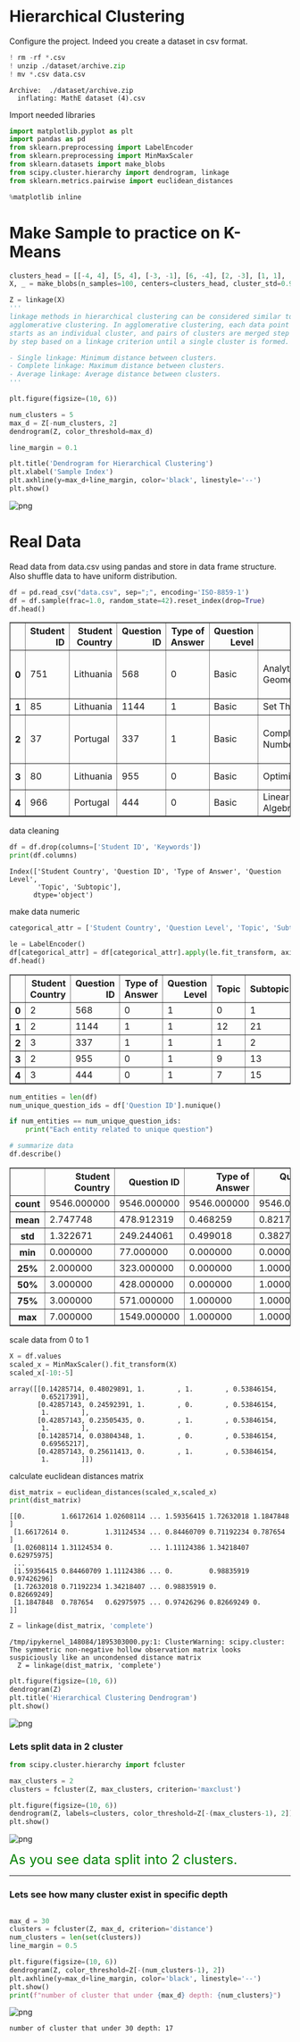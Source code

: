 # Hierarchical Clustering

Configure the project. Indeed you create a dataset in csv format.


```python
! rm -rf *.csv
! unzip ./dataset/archive.zip
! mv *.csv data.csv
```

    Archive:  ./dataset/archive.zip
      inflating: MathE dataset (4).csv   


Import needed libraries


```python
import matplotlib.pyplot as plt
import pandas as pd
from sklearn.preprocessing import LabelEncoder
from sklearn.preprocessing import MinMaxScaler
from sklearn.datasets import make_blobs
from scipy.cluster.hierarchy import dendrogram, linkage
from sklearn.metrics.pairwise import euclidean_distances

%matplotlib inline
```

# Make Sample to practice on K-Means


```python
clusters_head = [[-4, 4], [5, 4], [-3, -1], [6, -4], [2, -3], [1, 1], [-5, -5]]
X, _ = make_blobs(n_samples=100, centers=clusters_head, cluster_std=0.9, random_state=40)

Z = linkage(X)
'''
linkage methods in hierarchical clustering can be considered similar to 
agglomerative clustering. In agglomerative clustering, each data point 
starts as an individual cluster, and pairs of clusters are merged step 
by step based on a linkage criterion until a single cluster is formed.

- Single linkage: Minimum distance between clusters.
- Complete linkage: Maximum distance between clusters.
- Average linkage: Average distance between clusters.
'''

plt.figure(figsize=(10, 6))

num_clusters = 5
max_d = Z[-num_clusters, 2]
dendrogram(Z, color_threshold=max_d)

line_margin = 0.1

plt.title('Dendrogram for Hierarchical Clustering')
plt.xlabel('Sample Index')
plt.axhline(y=max_d+line_margin, color='black', linestyle='--')
plt.show()
```


    
![png](hierarchical_files/hierarchical_6_0.png)
    


# Real Data

Read data from data.csv using pandas and store in data frame structure. Also shuffle data to have uniform distribution. 


```python
df = pd.read_csv("data.csv", sep=";", encoding='ISO-8859-1')
df = df.sample(frac=1.0, random_state=42).reset_index(drop=True)
df.head()
```




<div>
<style scoped>
    .dataframe tbody tr th:only-of-type {
        vertical-align: middle;
    }

    .dataframe tbody tr th {
        vertical-align: top;
    }

    .dataframe thead th {
        text-align: right;
    }
</style>
<table border="1" class="dataframe">
  <thead>
    <tr style="text-align: right;">
      <th></th>
      <th>Student ID</th>
      <th>Student Country</th>
      <th>Question ID</th>
      <th>Type of Answer</th>
      <th>Question Level</th>
      <th>Topic</th>
      <th>Subtopic</th>
      <th>Keywords</th>
    </tr>
  </thead>
  <tbody>
    <tr>
      <th>0</th>
      <td>751</td>
      <td>Lithuania</td>
      <td>568</td>
      <td>0</td>
      <td>Basic</td>
      <td>Analytic Geometry</td>
      <td>Analytic Geometry</td>
      <td>Cartesian equations of a plane,Cartesian equat...</td>
    </tr>
    <tr>
      <th>1</th>
      <td>85</td>
      <td>Lithuania</td>
      <td>1144</td>
      <td>1</td>
      <td>Basic</td>
      <td>Set Theory</td>
      <td>Set Theory</td>
      <td>Subset</td>
    </tr>
    <tr>
      <th>2</th>
      <td>37</td>
      <td>Portugal</td>
      <td>337</td>
      <td>1</td>
      <td>Basic</td>
      <td>Complex Numbers</td>
      <td>Complex Numbers</td>
      <td>Algebraic form,Principal argument,De Moivre fo...</td>
    </tr>
    <tr>
      <th>3</th>
      <td>80</td>
      <td>Lithuania</td>
      <td>955</td>
      <td>0</td>
      <td>Basic</td>
      <td>Optimization</td>
      <td>Linear Optimization</td>
      <td>Linear programming</td>
    </tr>
    <tr>
      <th>4</th>
      <td>966</td>
      <td>Portugal</td>
      <td>444</td>
      <td>0</td>
      <td>Basic</td>
      <td>Linear Algebra</td>
      <td>Linear Transformations</td>
      <td>Range,Kernel</td>
    </tr>
  </tbody>
</table>
</div>



data cleaning


```python
df = df.drop(columns=['Student ID', 'Keywords'])
print(df.columns)
```

    Index(['Student Country', 'Question ID', 'Type of Answer', 'Question Level',
           'Topic', 'Subtopic'],
          dtype='object')


make data numeric


```python
categorical_attr = ['Student Country', 'Question Level', 'Topic', 'Subtopic']

le = LabelEncoder()
df[categorical_attr] = df[categorical_attr].apply(le.fit_transform, axis=0)
df.head()

```




<div>
<style scoped>
    .dataframe tbody tr th:only-of-type {
        vertical-align: middle;
    }

    .dataframe tbody tr th {
        vertical-align: top;
    }

    .dataframe thead th {
        text-align: right;
    }
</style>
<table border="1" class="dataframe">
  <thead>
    <tr style="text-align: right;">
      <th></th>
      <th>Student Country</th>
      <th>Question ID</th>
      <th>Type of Answer</th>
      <th>Question Level</th>
      <th>Topic</th>
      <th>Subtopic</th>
    </tr>
  </thead>
  <tbody>
    <tr>
      <th>0</th>
      <td>2</td>
      <td>568</td>
      <td>0</td>
      <td>1</td>
      <td>0</td>
      <td>1</td>
    </tr>
    <tr>
      <th>1</th>
      <td>2</td>
      <td>1144</td>
      <td>1</td>
      <td>1</td>
      <td>12</td>
      <td>21</td>
    </tr>
    <tr>
      <th>2</th>
      <td>3</td>
      <td>337</td>
      <td>1</td>
      <td>1</td>
      <td>1</td>
      <td>2</td>
    </tr>
    <tr>
      <th>3</th>
      <td>2</td>
      <td>955</td>
      <td>0</td>
      <td>1</td>
      <td>9</td>
      <td>13</td>
    </tr>
    <tr>
      <th>4</th>
      <td>3</td>
      <td>444</td>
      <td>0</td>
      <td>1</td>
      <td>7</td>
      <td>15</td>
    </tr>
  </tbody>
</table>
</div>




```python
num_entities = len(df)
num_unique_question_ids = df['Question ID'].nunique()

if num_entities == num_unique_question_ids:
    print("Each entity related to unique question")
```


```python
# summarize data
df.describe() 
```




<div>
<style scoped>
    .dataframe tbody tr th:only-of-type {
        vertical-align: middle;
    }

    .dataframe tbody tr th {
        vertical-align: top;
    }

    .dataframe thead th {
        text-align: right;
    }
</style>
<table border="1" class="dataframe">
  <thead>
    <tr style="text-align: right;">
      <th></th>
      <th>Student Country</th>
      <th>Question ID</th>
      <th>Type of Answer</th>
      <th>Question Level</th>
      <th>Topic</th>
      <th>Subtopic</th>
    </tr>
  </thead>
  <tbody>
    <tr>
      <th>count</th>
      <td>9546.000000</td>
      <td>9546.000000</td>
      <td>9546.000000</td>
      <td>9546.000000</td>
      <td>9546.000000</td>
      <td>9546.000000</td>
    </tr>
    <tr>
      <th>mean</th>
      <td>2.747748</td>
      <td>478.912319</td>
      <td>0.468259</td>
      <td>0.821705</td>
      <td>6.197779</td>
      <td>14.741043</td>
    </tr>
    <tr>
      <th>std</th>
      <td>1.322671</td>
      <td>249.244061</td>
      <td>0.499018</td>
      <td>0.382781</td>
      <td>2.717820</td>
      <td>7.725488</td>
    </tr>
    <tr>
      <th>min</th>
      <td>0.000000</td>
      <td>77.000000</td>
      <td>0.000000</td>
      <td>0.000000</td>
      <td>0.000000</td>
      <td>0.000000</td>
    </tr>
    <tr>
      <th>25%</th>
      <td>2.000000</td>
      <td>323.000000</td>
      <td>0.000000</td>
      <td>1.000000</td>
      <td>4.000000</td>
      <td>9.000000</td>
    </tr>
    <tr>
      <th>50%</th>
      <td>3.000000</td>
      <td>428.000000</td>
      <td>0.000000</td>
      <td>1.000000</td>
      <td>7.000000</td>
      <td>15.000000</td>
    </tr>
    <tr>
      <th>75%</th>
      <td>3.000000</td>
      <td>571.000000</td>
      <td>1.000000</td>
      <td>1.000000</td>
      <td>7.000000</td>
      <td>23.000000</td>
    </tr>
    <tr>
      <th>max</th>
      <td>7.000000</td>
      <td>1549.000000</td>
      <td>1.000000</td>
      <td>1.000000</td>
      <td>13.000000</td>
      <td>23.000000</td>
    </tr>
  </tbody>
</table>
</div>



scale data from 0 to 1


```python
X = df.values
scaled_x = MinMaxScaler().fit_transform(X)
scaled_x[-10:-5]
```




    array([[0.14285714, 0.48029891, 1.        , 1.        , 0.53846154,
            0.65217391],
           [0.42857143, 0.24592391, 1.        , 0.        , 0.53846154,
            1.        ],
           [0.42857143, 0.23505435, 0.        , 1.        , 0.53846154,
            1.        ],
           [0.14285714, 0.03804348, 1.        , 0.        , 0.53846154,
            0.69565217],
           [0.42857143, 0.25611413, 0.        , 1.        , 0.53846154,
            1.        ]])



calculate euclidean distances matrix


```python
dist_matrix = euclidean_distances(scaled_x,scaled_x) 
print(dist_matrix)
```

    [[0.         1.66172614 1.02608114 ... 1.59356415 1.72632018 1.1847848 ]
     [1.66172614 0.         1.31124534 ... 0.84460709 0.71192234 0.787654  ]
     [1.02608114 1.31124534 0.         ... 1.11124386 1.34218407 0.62975975]
     ...
     [1.59356415 0.84460709 1.11124386 ... 0.         0.98835919 0.97426296]
     [1.72632018 0.71192234 1.34218407 ... 0.98835919 0.         0.82669249]
     [1.1847848  0.787654   0.62975975 ... 0.97426296 0.82669249 0.        ]]



```python
Z = linkage(dist_matrix, 'complete')

```

    /tmp/ipykernel_148084/1895303000.py:1: ClusterWarning: scipy.cluster: The symmetric non-negative hollow observation matrix looks suspiciously like an uncondensed distance matrix
      Z = linkage(dist_matrix, 'complete')



```python
plt.figure(figsize=(10, 6))
dendrogram(Z)
plt.title('Hierarchical Clustering Dendrogram')
plt.show()
```


    
![png](hierarchical_files/hierarchical_21_0.png)
    


### Lets split data in 2 cluster


```python
from scipy.cluster.hierarchy import fcluster

max_clusters = 2
clusters = fcluster(Z, max_clusters, criterion='maxclust')

plt.figure(figsize=(10, 6))
dendrogram(Z, labels=clusters, color_threshold=Z[-(max_clusters-1), 2])
plt.show()

```


    
![png](hierarchical_files/hierarchical_23_0.png)
    


<font color="green" size=5>
As you see data split into 2 clusters.
</font>

<hr>

### Lets see how many cluster exist in specific depth


```python

max_d = 30
clusters = fcluster(Z, max_d, criterion='distance')
num_clusters = len(set(clusters))
line_margin = 0.5

plt.figure(figsize=(10, 6))
dendrogram(Z, color_threshold=Z[-(num_clusters-1), 2])
plt.axhline(y=max_d+line_margin, color='black', linestyle='--')
plt.show()
print(f"number of cluster that under {max_d} depth: {num_clusters}")
```


    
![png](hierarchical_files/hierarchical_26_0.png)
    


    number of cluster that under 30 depth: 17


